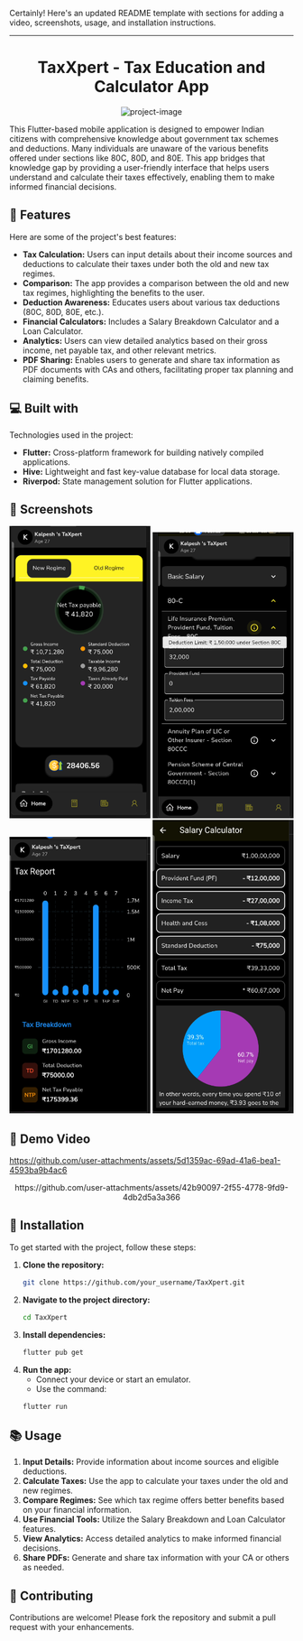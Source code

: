 Certainly! Here's an updated README template with sections for adding a video, screenshots, usage, and installation instructions.

---

<h1 align="center" id="title">TaxXpert - Tax Education and Calculator App</h1>

<p align="center"><img src="https://socialify.git.ci/KalpeshJangir23/TaXpert/image?font=Inter&amp;language=1&amp;name=1&amp;owner=1&amp;stargazers=1&amp;theme=Dark" alt="project-image"></p>

<p id="description">This Flutter-based mobile application is designed to empower Indian citizens with comprehensive knowledge about government tax schemes and deductions. Many individuals are unaware of the various benefits offered under sections like 80C, 80D, and 80E. This app bridges that knowledge gap by providing a user-friendly interface that helps users understand and calculate their taxes effectively, enabling them to make informed financial decisions.</p>

<h2>🧐 Features</h2>

Here are some of the project's best features:

* **Tax Calculation:** Users can input details about their income sources and deductions to calculate their taxes under both the old and new tax regimes.
* **Comparison:** The app provides a comparison between the old and new tax regimes, highlighting the benefits to the user.
* **Deduction Awareness:** Educates users about various tax deductions (80C, 80D, 80E, etc.).
* **Financial Calculators:** Includes a Salary Breakdown Calculator and a Loan Calculator.
* **Analytics:** Users can view detailed analytics based on their gross income, net payable tax, and other relevant metrics.
* **PDF Sharing:** Enables users to generate and share tax information as PDF documents with CAs and others, facilitating proper tax planning and claiming benefits.

<h2>💻 Built with</h2>

Technologies used in the project:

* **Flutter:** Cross-platform framework for building natively compiled applications.
* **Hive:** Lightweight and fast key-value database for local data storage.
* **Riverpod:** State management solution for Flutter applications.

<h2>📸 Screenshots</h2>

<p align="center">
  <img src="app_image/im1.png" alt="Screenshot 1" width="250">
    <img src="app_image/im4.png" alt="Screenshot 1" width="250">
  <img src="app_image/im2.png" alt="Screenshot 1" width="250">
  <img src="app_image/im3.png" alt="Screenshot 1" width="250">
</p>

<h2>🎥 Demo Video</h2>



https://github.com/user-attachments/assets/5d1359ac-69ad-41a6-bea1-4593ba9b4ac6



<p align="center">
https://github.com/user-attachments/assets/42b90097-2f55-4778-9fd9-4db2d5a3a366</p>

<h2>🚀 Installation</h2>

To get started with the project, follow these steps:

1. **Clone the repository:**
    ```bash
    git clone https://github.com/your_username/TaxXpert.git
    ```
2. **Navigate to the project directory:**
    ```bash
    cd TaxXpert
    ```
3. **Install dependencies:**
    ```bash
    flutter pub get
    ```
4. **Run the app:**
    - Connect your device or start an emulator.
    - Use the command:
    ```bash
    flutter run
    ```

<h2>📚 Usage</h2>

1. **Input Details:** Provide information about income sources and eligible deductions.
2. **Calculate Taxes:** Use the app to calculate your taxes under the old and new regimes.
3. **Compare Regimes:** See which tax regime offers better benefits based on your financial information.
4. **Use Financial Tools:** Utilize the Salary Breakdown and Loan Calculator features.
5. **View Analytics:** Access detailed analytics to make informed financial decisions.
6. **Share PDFs:** Generate and share tax information with your CA or others as needed.

<h2>🤝 Contributing</h2>

Contributions are welcome! Please fork the repository and submit a pull request with your enhancements.


